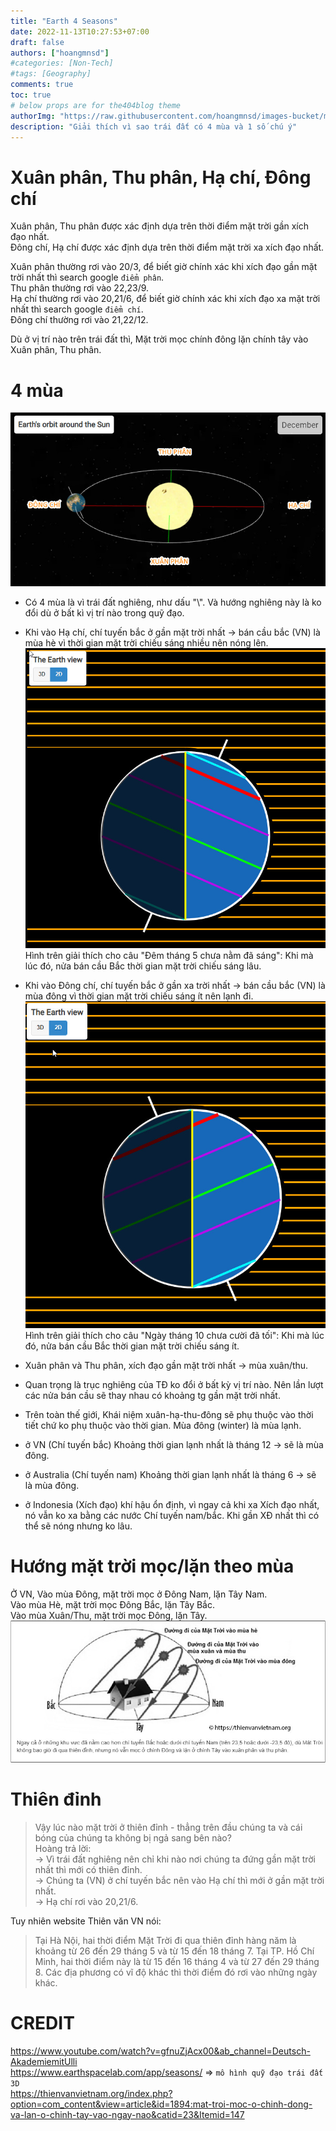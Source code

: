 ```yaml
---
title: "Earth 4 Seasons"
date: 2022-11-13T10:27:53+07:00
draft: false
authors: ["hoangmnsd"]
#categories: [Non-Tech]
#tags: [Geography]
comments: true
toc: true
# below props are for the404blog theme
authorImg: "https://raw.githubusercontent.com/hoangmnsd/images-bucket/master/static/images/hoangmsnd-avatar001.jpg"
description: "Giải thích vì sao trái đất có 4 mùa và 1 số chú ý"
---
```


# Xuân phân, Thu phân, Hạ chí, Đông chí

Xuân phân, Thu phân được xác định dựa trên thời điểm mặt trời gần xích đạo nhất.  
Đông chí, Hạ chí được xác định dựa trên thời điểm mặt trời xa xích đạo nhất.  

Xuân phân thường rơi vào 20/3, để biết giờ chính xác khi xích đạo gần mặt trời nhất thì search google `điểm phân`.  
Thu phân thường rơi vào 22,23/9.  
Hạ chí thường rơi vào 20,21/6, để biết giờ chính xác khi xích đạo xa mặt trời nhất thì search google `điểm chí`.  
Đông chí thường rơi vào 21,22/12.  

Dù ở vị trí nào trên trái đất thì, Mặt trời mọc chính đông lặn chính tây vào Xuân phân, Thu phân.

# 4 mùa 

![](https://raw.githubusercontent.com/hoangmnsd/images-bucket/master/static/images/sun-orbit-earth-4-seasons-2.jpg)

- Có 4 mùa là vì trái đất nghiêng, như dấu "\\". Và hướng nghiêng này là ko đổi dù ở bất kì vị trí nào trong quỹ đạo.  

- Khi vào Hạ chí, chí tuyến bắc ở gần mặt trời nhất -> bán cầu bắc (VN) là mùa hè vì thời gian mặt trời chiếu sáng nhiều nên nóng lên.   
![](https://raw.githubusercontent.com/hoangmnsd/images-bucket/master/static/images/sun-orbit-earth-4-seasons-june.jpg)  
Hình trên giải thích cho câu "Đêm tháng 5 chưa nằm đã sáng": Khi mà lúc đó, nửa bán cầu Bắc thời gian mặt trời chiếu sáng lâu.  

- Khi vào Đông chí, chí tuyến bắc ở gần xa trời nhất -> bán cầu bắc (VN) là mùa đông vì thời gian mặt trời chiếu sáng ít nên lạnh đi.  
![](https://raw.githubusercontent.com/hoangmnsd/images-bucket/master/static/images/sun-orbit-earth-4-seasons-december.jpg)  
Hình trên giải thích cho câu "Ngày tháng 10 chưa cười đã tối": Khi mà lúc đó, nửa bán cầu Bắc thời gian mặt trời chiếu sáng ít.  

- Xuân phân và Thu phân, xích đạo gần mặt trời nhất -> mùa xuân/thu.  

- Quan trọng là trục nghiêng của TĐ ko đổi ở bất kỳ vị trí nào. Nên lần lượt các nửa bán cầu sẽ thay nhau có khoảng tg gần mặt trời nhất.  

- Trên toàn thế giới, Khái niệm xuân-hạ-thu-đông sẽ phụ thuộc vào thời tiết chứ ko phụ thuộc vào thời gian. Mùa đông (winter) là mùa lạnh.  
- ở VN (Chí tuyến bắc) Khoảng thời gian lạnh nhất là tháng 12 -> sẽ là mùa đông.  
- ở Australia (Chí tuyến nam) Khoảng thời gian lạnh nhất là tháng 6 -> sẽ là mùa đông.  
- ở Indonesia (Xích đạo) khí hậu ổn định, vì ngay cả khi xa Xích đạo nhất, nó vẫn ko xa bằng các nước Chí tuyến nam/bắc. Khi gần XĐ nhất thì có thể sẽ nóng nhưng ko lâu.  

# Hướng mặt trời mọc/lặn theo mùa 

Ở VN, Vào mùa Đông, mặt trời mọc ở Đông Nam, lặn Tây Nam.  
Vào mùa Hè, mặt trời mọc Đông Bắc, lặn Tây Bắc.  
Vào mùa Xuân/Thu, mặt trời mọc Đông, lặn Tây.  
![](https://raw.githubusercontent.com/hoangmnsd/images-bucket/master/static/images/sun-orbit-earth-4-seasons.jpg)  

# Thiên đỉnh 

> Vậy lúc nào mặt trời ở thiên đỉnh - thẳng trên đầu chúng ta và cái bóng của chúng ta không bị ngả sang bên nào?  
Hoàng trả lời:  
-> Vì trái đất nghiêng nên chỉ khi nào nơi chúng ta đứng gần mặt trời nhất thì mới có thiên đỉnh.  
-> Chúng ta (VN) ở chí tuyến bắc nên vào Hạ chí thì mới ở gần mặt trời nhất.  
-> Hạ chí rơi vào 20,21/6.  

Tuy nhiên website Thiên văn VN nói:  
> Tại Hà Nội, hai thời điểm Mặt Trời đi qua thiên đỉnh hàng năm là khoảng từ 26 đến 29 tháng 5 và từ 15 đến 18 tháng 7. Tại TP. Hồ Chí Minh, hai thời điểm này là từ 15 đến 16 tháng 4 và từ 27 đến 29 tháng 8. Các địa phương có vĩ độ khác thì thời điểm đó rơi vào những ngày khác.


# CREDIT

https://www.youtube.com/watch?v=gfnuZjAcx00&ab_channel=Deutsch-AkademiemitUlli  
https://www.earthspacelab.com/app/seasons/ => `mô hình quỹ đạo trái đất 3D`  
https://thienvanvietnam.org/index.php?option=com_content&view=article&id=1894:mat-troi-moc-o-chinh-dong-va-lan-o-chinh-tay-vao-ngay-nao&catid=23&Itemid=147  